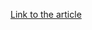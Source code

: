 [Link to the article](https://news.sophos.com/en-us/2024/08/15/content-updates-and-product-architecture-sophos-endpoint/)
